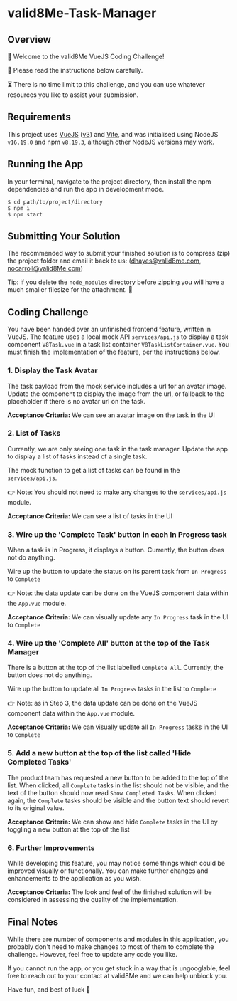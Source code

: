 # valid8Me-Task-Manager
## Overview
🎉 Welcome to the valid8Me VueJS Coding Challenge!

🔎 Please read the instructions below carefully.

⏳ There is no time limit to this challenge, and you can use whatever resources you like to assist your submission.

## Requirements
This project uses [VueJS](https://vuejs.org/) ([v3](https://v3-migration.vuejs.org/)) and [Vite](https://vitejs.dev/), and was initialised using NodeJS `v16.19.0` and npm `v8.19.3`, although other NodeJS versions may work.

## Running the App
In your terminal, navigate to the project directory, then install the npm dependencies and run the app in development mode.

```
$ cd path/to/project/directory
$ npm i
$ npm start
```

## Submitting Your Solution
The recommended way to submit your finished solution is to compress (zip) the project folder and email it back to us: (dhayes@valid8me.com, nocarroll@valid8Me.com)

Tip: if you delete the `node_modules` directory before zipping you will have a much smaller filesize for the attachment. 🙂


## Coding Challenge
You have been handed over an unfinished frontend feature, written in VueJS. The feature uses a local mock API `services/api.js` to display a task component `V8Task.vue` in a task list container `V8TaskListContainer.vue`. You must finish the implementation of the feature, per the instructions below.

### 1. Display the Task Avatar
The task payload from the mock service includes a url for an avatar image. Update the component to display the image from the url, or fallback to the placeholder if there is no avatar url on the task.

**Acceptance Criteria:** We can see an avatar image on the task in the UI

### 2. List of Tasks
Currently, we are only seeing one task in the task manager. Update the app to display a list of tasks instead of a single task.

The mock function to get a list of tasks can be found in the `services/api.js`.

👉 Note: You should not need to make any changes to the `services/api.js` module.

**Acceptance Criteria:** We can see a list of tasks in the UI

### 3. Wire up the 'Complete Task' button in each In Progress task
When a task is In Progress, it displays a button. Currently, the button does not do anything.

Wire up the button to update the status on its parent task from `In Progress` to `Complete`

👉 Note: the data update can be done on the VueJS component data within the `App.vue` module.

**Acceptance Criteria:** We can visually update any `In Progress` task in the UI to `Complete`

### 4. Wire up the 'Complete All' button at the top of the Task Manager
There is a button at the top of the list labelled `Complete All`. Currently, the button does not do anything.

Wire up the button to update all `In Progress` tasks in the list to `Complete`

👉 Note: as in Step 3, the data update can be done on the VueJS component data within the `App.vue` module.

**Acceptance Criteria:** We can visually update all `In Progress` tasks in the UI to `Complete`

### 5. Add a new button at the top of the list called 'Hide Completed Tasks'
The product team has requested a new button to be added to the top of the list. When clicked, all `Complete` tasks in the list should not be visible, and the text of the button should now read `Show Completed Tasks`. When clicked again,  the `Complete` tasks should be visible and the button text should revert to its original value.

**Acceptance Criteria:** We can show and hide `Complete` tasks in the UI by toggling a new button at the top of the list


### 6. Further Improvements
While developing this feature, you may notice some things which could be improved visually or functionally. You can make further changes and enhancements to the application as you wish.

**Acceptance Criteria:** The look and feel of the finished solution will be considered in assessing the quality of the implementation.

## Final Notes
While there are number of components and modules in this application, you probably don't need to make changes to most of them to complete the challenge. However, feel free to update any code you like.

If you cannot run the app, or you get stuck in a way that is ungooglable, feel free to reach out to your contact at valid8Me and we can help unblock you.

Have fun, and best of luck 👾